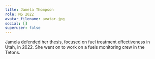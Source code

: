 ```yaml
---
title: Jamela Thompson
role: MS 2022
avatar_filename: avatar.jpg
social: []
superuser: false
---
```

J﻿amela defended her thesis, focused on fuel treatment effectiveness in Utah, in 2022. She went on to work on a fuels monitoring crew in the Tetons.